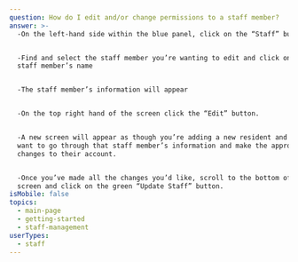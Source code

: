 ```yaml
---
question: How do I edit and/or change permissions to a staff member?
answer: >-
  -On the left-hand side within the blue panel, click on the “Staff” button. 


  -Find and select the staff member you’re wanting to edit and click on that
  staff member’s name 


  -The staff member’s information will appear 


  -On the top right hand of the screen click the “Edit” button.  


  -A new screen will appear as though you’re adding a new resident and you will
  want to go through that staff member’s information and make the appropriate
  changes to their account. 


  -Once you’ve made all the changes you’d like, scroll to the bottom of the
  screen and click on the green “Update Staff” button. 
isMobile: false
topics:
  - main-page
  - getting-started
  - staff-management
userTypes:
  - staff
---
```


